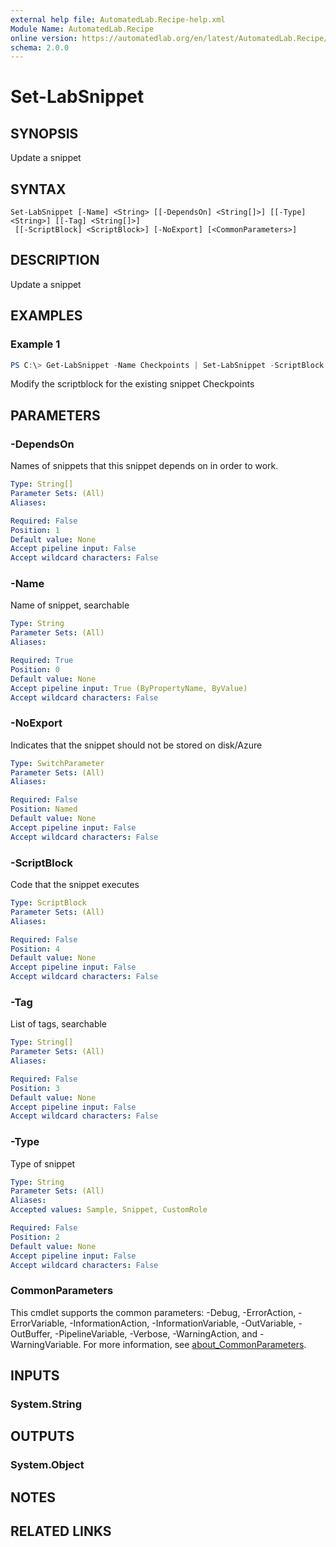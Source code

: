 ```yaml
---
external help file: AutomatedLab.Recipe-help.xml
Module Name: AutomatedLab.Recipe
online version: https://automatedlab.org/en/latest/AutomatedLab.Recipe/en-us/Set-LabSnippet
schema: 2.0.0
---
```


# Set-LabSnippet

## SYNOPSIS
Update a snippet

## SYNTAX

```
Set-LabSnippet [-Name] <String> [[-DependsOn] <String[]>] [[-Type] <String>] [[-Tag] <String[]>]
 [[-ScriptBlock] <ScriptBlock>] [-NoExport] [<CommonParameters>]
```

## DESCRIPTION
Update a snippet

## EXAMPLES

### Example 1
```powershell
PS C:\> Get-LabSnippet -Name Checkpoints | Set-LabSnippet -ScriptBlock {Checkpoint-LabVm -All -SnapshotName (Get-Date -Format yyyyMMddHHmmss)}
```

Modify the scriptblock for the existing snippet Checkpoints

## PARAMETERS

### -DependsOn
Names of snippets that this snippet depends on
in order to work.

```yaml
Type: String[]
Parameter Sets: (All)
Aliases:

Required: False
Position: 1
Default value: None
Accept pipeline input: False
Accept wildcard characters: False
```

### -Name
Name of snippet, searchable

```yaml
Type: String
Parameter Sets: (All)
Aliases:

Required: True
Position: 0
Default value: None
Accept pipeline input: True (ByPropertyName, ByValue)
Accept wildcard characters: False
```

### -NoExport
Indicates that the snippet should not be stored on disk/Azure

```yaml
Type: SwitchParameter
Parameter Sets: (All)
Aliases:

Required: False
Position: Named
Default value: None
Accept pipeline input: False
Accept wildcard characters: False
```

### -ScriptBlock
Code that the snippet executes

```yaml
Type: ScriptBlock
Parameter Sets: (All)
Aliases:

Required: False
Position: 4
Default value: None
Accept pipeline input: False
Accept wildcard characters: False
```

### -Tag
List of tags, searchable

```yaml
Type: String[]
Parameter Sets: (All)
Aliases:

Required: False
Position: 3
Default value: None
Accept pipeline input: False
Accept wildcard characters: False
```

### -Type
Type of snippet

```yaml
Type: String
Parameter Sets: (All)
Aliases:
Accepted values: Sample, Snippet, CustomRole

Required: False
Position: 2
Default value: None
Accept pipeline input: False
Accept wildcard characters: False
```

### CommonParameters
This cmdlet supports the common parameters: -Debug, -ErrorAction, -ErrorVariable, -InformationAction, -InformationVariable, -OutVariable, -OutBuffer, -PipelineVariable, -Verbose, -WarningAction, and -WarningVariable. For more information, see [about_CommonParameters](http://go.microsoft.com/fwlink/?LinkID=113216).

## INPUTS

### System.String

## OUTPUTS

### System.Object
## NOTES

## RELATED LINKS


